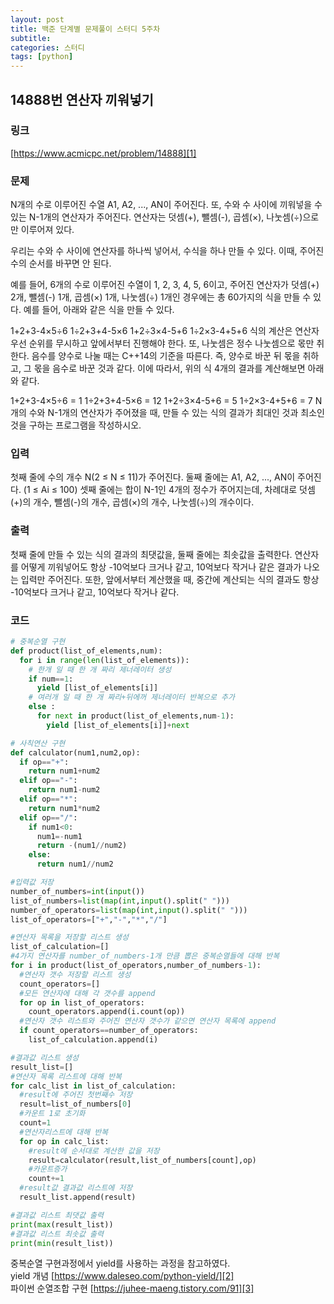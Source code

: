 ```yaml
---
layout: post
title: 백준 단계별 문제풀이 스터디 5주차
subtitle:
categories: 스터디
tags: [python]
---
```


## 14888번 연산자 끼워넣기
### 링크
[https://www.acmicpc.net/problem/14888][1]
### 문제
N개의 수로 이루어진 수열 A1, A2, ..., AN이 주어진다. 또, 수와 수 사이에 끼워넣을 수 있는 N-1개의 연산자가 주어진다. 연산자는 덧셈(+), 뺄셈(-), 곱셈(×), 나눗셈(÷)으로만 이루어져 있다.

우리는 수와 수 사이에 연산자를 하나씩 넣어서, 수식을 하나 만들 수 있다. 이때, 주어진 수의 순서를 바꾸면 안 된다.

예를 들어, 6개의 수로 이루어진 수열이 1, 2, 3, 4, 5, 6이고, 주어진 연산자가 덧셈(+) 2개, 뺄셈(-) 1개, 곱셈(×) 1개, 나눗셈(÷) 1개인 경우에는 총 60가지의 식을 만들 수 있다. 예를 들어, 아래와 같은 식을 만들 수 있다.

1+2+3-4×5÷6 1÷2+3+4-5×6 1+2÷3×4-5+6 1÷2×3-4+5+6 식의 계산은 연산자 우선 순위를 무시하고 앞에서부터 진행해야 한다. 또, 나눗셈은 정수 나눗셈으로 몫만 취한다. 음수를 양수로 나눌 때는 C++14의 기준을 따른다. 즉, 양수로 바꾼 뒤 몫을 취하고, 그 몫을 음수로 바꾼 것과 같다. 이에 따라서, 위의 식 4개의 결과를 계산해보면 아래와 같다.

1+2+3-4×5÷6 = 1 1÷2+3+4-5×6 = 12 1+2÷3×4-5+6 = 5 1÷2×3-4+5+6 = 7 N개의 수와 N-1개의 연산자가 주어졌을 때, 만들 수 있는 식의 결과가 최대인 것과 최소인 것을 구하는 프로그램을 작성하시오.
### 입력
첫째 줄에 수의 개수 N(2 ≤ N ≤ 11)가 주어진다. 둘째 줄에는 A1, A2, ..., AN이 주어진다. (1 ≤ Ai ≤ 100) 셋째 줄에는 합이 N-1인 4개의 정수가 주어지는데, 차례대로 덧셈(+)의 개수, 뺄셈(-)의 개수, 곱셈(×)의 개수, 나눗셈(÷)의 개수이다.
### 출력
첫째 줄에 만들 수 있는 식의 결과의 최댓값을, 둘째 줄에는 최솟값을 출력한다. 연산자를 어떻게 끼워넣어도 항상 -10억보다 크거나 같고, 10억보다 작거나 같은 결과가 나오는 입력만 주어진다. 또한, 앞에서부터 계산했을 때, 중간에 계산되는 식의 결과도 항상 -10억보다 크거나 같고, 10억보다 작거나 같다.
### 코드
```python
# 중복순열 구현
def product(list_of_elements,num):
  for i in range(len(list_of_elements)):
    # 한개 일 때 한 개 짜리 제너레이터 생성
    if num==1:
      yield [list_of_elements[i]]
    # 여러개 일 때 한 개 짜리+뒤에꺼 제너레이터 반복으로 추가
    else :
      for next in product(list_of_elements,num-1):
        yield [list_of_elements[i]]+next

# 사칙연산 구현
def calculator(num1,num2,op):
  if op=="+":
    return num1+num2
  elif op=="-":
    return num1-num2
  elif op=="*":
    return num1*num2
  elif op=="/":
    if num1<0:
      num1=-num1
      return -(num1//num2)
    else:
      return num1//num2

#입력값 저장
number_of_numbers=int(input())
list_of_numbers=list(map(int,input().split(" ")))
number_of_operators=list(map(int,input().split(" ")))
list_of_operators=["+","-","*","/"]

#연산자 목록을 저장할 리스트 생성
list_of_calculation=[]
#4가지 연산자를 number_of_numbers-1개 만큼 뽑은 중복순열들에 대해 반복
for i in product(list_of_operators,number_of_numbers-1):
  #연산자 갯수 저장할 리스트 생성
  count_operators=[]
  #모든 연산자에 대해 각 갯수를 append
  for op in list_of_operators:
    count_operators.append(i.count(op))
  #연산자 갯수 리스트와 주어진 연산자 갯수가 같으면 연산자 목록에 append
  if count_operators==number_of_operators:
    list_of_calculation.append(i)

#결과값 리스트 생성
result_list=[]
#연산자 목록 리스트에 대해 반복
for calc_list in list_of_calculation:
  #result에 주어진 첫번째수 저장
  result=list_of_numbers[0]
  #카운트 1로 초기화
  count=1
  #연산자리스트에 대해 반복
  for op in calc_list:
    #result에 순서대로 계산한 값을 저장
    result=calculator(result,list_of_numbers[count],op)
    #카운트증가
    count+=1
  #result값 결과값 리스트에 저장
  result_list.append(result)

#결과값 리스트 최댓값 출력
print(max(result_list))
#결과값 리스트 최솟값 출력
print(min(result_list))
```
중복순열 구현과정에서 yield를 사용하는 과정을 참고하였다.  
yield 개념 [https://www.daleseo.com/python-yield/][2]  
파이썬 순열조합 구현 [https://juhee-maeng.tistory.com/91][3]

[1]:https://www.acmicpc.net/problem/14888
[2]:https://www.daleseo.com/python-yield/
[3]:https://juhee-maeng.tistory.com/91